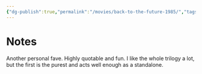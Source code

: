 ```yaml
---
{"dg-publish":true,"permalink":"/movies/back-to-the-future-1985/","tags":["movies"],"created":"2025-04-08","updated":"2025-06-02"}
---
```



# Notes

Another personal fave. Highly quotable and fun. I like the whole trilogy a lot, but the first is the purest and acts well enough as a standalone.
